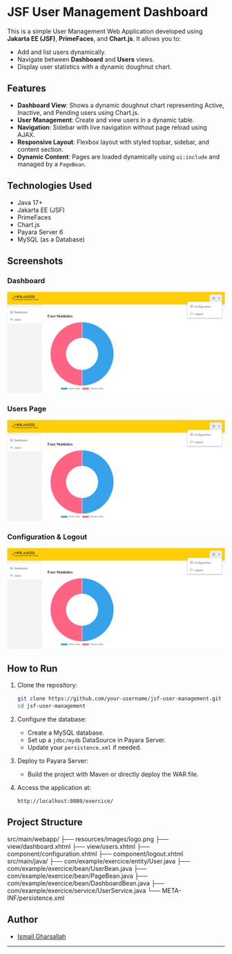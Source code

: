# JSF User Management Dashboard

This is a simple User Management Web Application developed using **Jakarta EE (JSF)**, **PrimeFaces**, and **Chart.js**. It allows you to:

- Add and list users dynamically.
- Navigate between **Dashboard** and **Users** views.
- Display user statistics with a dynamic doughnut chart.

## Features

- **Dashboard View**: Shows a dynamic doughnut chart representing Active, Inactive, and Pending users using Chart.js.
- **User Management**: Create and view users in a dynamic table.
- **Navigation**: Sidebar with live navigation without page reload using AJAX.
- **Responsive Layout**: Flexbox layout with styled topbar, sidebar, and content section.
- **Dynamic Content**: Pages are loaded dynamically using `ui:include` and managed by a `PageBean`.

## Technologies Used

- Java 17+
- Jakarta EE (JSF)
- PrimeFaces
- Chart.js
- Payara Server 6
- MySQL (as a Database)

## Screenshots

### Dashboard

![Dashboard](./md_img/001.png)

### Users Page

![Users](./md_img/001.png)

### Configuration & Logout

![Configuration](./md_img/001.png)

## How to Run

1. Clone the repository:

    ```bash
    git clone https://github.com/your-username/jsf-user-management.git
    cd jsf-user-management
    ```

2. Configure the database:
    - Create a MySQL database.
    - Set up a `jdbc/mydb` DataSource in Payara Server.
    - Update your `persistence.xml` if needed.

3. Deploy to Payara Server:
    - Build the project with Maven or directly deploy the WAR file.

4. Access the application at:

    ```
    http://localhost:8080/exercice/
    ```

## Project Structure

src/main/webapp/
├── resources/images/logo.png
├── view/dashboard.xhtml
├── view/users.xhtml
├── component/configuration.xhtml
├── component/logout.xhtml
src/main/java/
├── com/example/exercice/entity/User.java
├── com/example/exercice/bean/UserBean.java
├── com/example/exercice/bean/PageBean.java
├── com/example/exercice/bean/DashboardBean.java
├── com/example/exercice/service/UserService.java
└── META-INF/persistence.xml


## Author

- [Ismail Gharsallah](https://github.com/isma3il-gharsallah)

---


